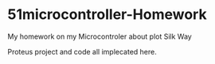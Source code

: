 # 51microcontroller-Homework
My homework on my Microcontroler about plot Silk Way


Proteus project and code all implecated here.
